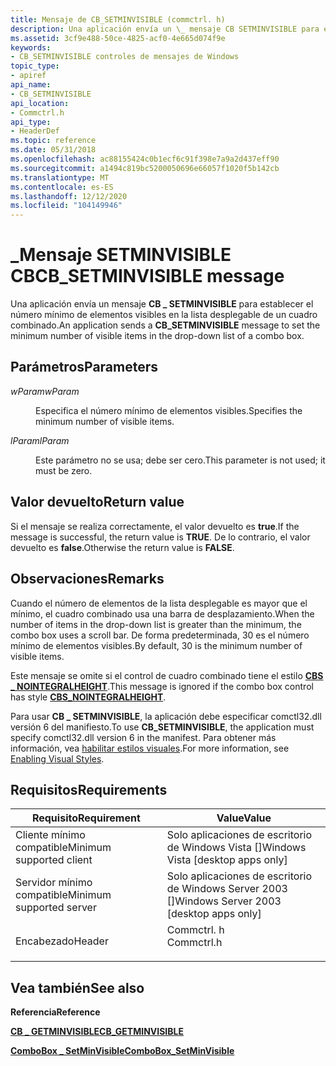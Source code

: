 ```yaml
---
title: Mensaje de CB_SETMINVISIBLE (commctrl. h)
description: Una aplicación envía un \_ mensaje CB SETMINVISIBLE para establecer el número mínimo de elementos visibles en la lista desplegable de un cuadro combinado.
ms.assetid: 3cf9e488-50ce-4825-acf0-4e665d074f9e
keywords:
- CB_SETMINVISIBLE controles de mensajes de Windows
topic_type:
- apiref
api_name:
- CB_SETMINVISIBLE
api_location:
- Commctrl.h
api_type:
- HeaderDef
ms.topic: reference
ms.date: 05/31/2018
ms.openlocfilehash: ac88155424c0b1ecf6c91f398e7a9a2d437eff90
ms.sourcegitcommit: a1494c819bc5200050696e66057f1020f5b142cb
ms.translationtype: MT
ms.contentlocale: es-ES
ms.lasthandoff: 12/12/2020
ms.locfileid: "104149946"
---
```

# <a name="cb_setminvisible-message"></a><span data-ttu-id="32838-104">\_Mensaje SETMINVISIBLE CB</span><span class="sxs-lookup"><span data-stu-id="32838-104">CB\_SETMINVISIBLE message</span></span>

<span data-ttu-id="32838-105">Una aplicación envía un mensaje **CB \_ SETMINVISIBLE** para establecer el número mínimo de elementos visibles en la lista desplegable de un cuadro combinado.</span><span class="sxs-lookup"><span data-stu-id="32838-105">An application sends a **CB\_SETMINVISIBLE** message to set the minimum number of visible items in the drop-down list of a combo box.</span></span>

## <a name="parameters"></a><span data-ttu-id="32838-106">Parámetros</span><span class="sxs-lookup"><span data-stu-id="32838-106">Parameters</span></span>

<dl> <dt>

<span data-ttu-id="32838-107">*wParam*</span><span class="sxs-lookup"><span data-stu-id="32838-107">*wParam*</span></span> 
</dt> <dd>

<span data-ttu-id="32838-108">Especifica el número mínimo de elementos visibles.</span><span class="sxs-lookup"><span data-stu-id="32838-108">Specifies the minimum number of visible items.</span></span>

</dd> <dt>

<span data-ttu-id="32838-109">*lParam*</span><span class="sxs-lookup"><span data-stu-id="32838-109">*lParam*</span></span> 
</dt> <dd>

<span data-ttu-id="32838-110">Este parámetro no se usa; debe ser cero.</span><span class="sxs-lookup"><span data-stu-id="32838-110">This parameter is not used; it must be zero.</span></span>

</dd> </dl>

## <a name="return-value"></a><span data-ttu-id="32838-111">Valor devuelto</span><span class="sxs-lookup"><span data-stu-id="32838-111">Return value</span></span>

<span data-ttu-id="32838-112">Si el mensaje se realiza correctamente, el valor devuelto es **true**.</span><span class="sxs-lookup"><span data-stu-id="32838-112">If the message is successful, the return value is **TRUE**.</span></span> <span data-ttu-id="32838-113">De lo contrario, el valor devuelto es **false**.</span><span class="sxs-lookup"><span data-stu-id="32838-113">Otherwise the return value is **FALSE**.</span></span>

## <a name="remarks"></a><span data-ttu-id="32838-114">Observaciones</span><span class="sxs-lookup"><span data-stu-id="32838-114">Remarks</span></span>

<span data-ttu-id="32838-115">Cuando el número de elementos de la lista desplegable es mayor que el mínimo, el cuadro combinado usa una barra de desplazamiento.</span><span class="sxs-lookup"><span data-stu-id="32838-115">When the number of items in the drop-down list is greater than the minimum, the combo box uses a scroll bar.</span></span> <span data-ttu-id="32838-116">De forma predeterminada, 30 es el número mínimo de elementos visibles.</span><span class="sxs-lookup"><span data-stu-id="32838-116">By default, 30 is the minimum number of visible items.</span></span>

<span data-ttu-id="32838-117">Este mensaje se omite si el control de cuadro combinado tiene el estilo [**CBS \_ NOINTEGRALHEIGHT**](combo-box-styles.md).</span><span class="sxs-lookup"><span data-stu-id="32838-117">This message is ignored if the combo box control has style [**CBS\_NOINTEGRALHEIGHT**](combo-box-styles.md).</span></span>

<span data-ttu-id="32838-118">Para usar **CB \_ SETMINVISIBLE**, la aplicación debe especificar comctl32.dll versión 6 del manifiesto.</span><span class="sxs-lookup"><span data-stu-id="32838-118">To use **CB\_SETMINVISIBLE**, the application must specify comctl32.dll version 6 in the manifest.</span></span> <span data-ttu-id="32838-119">Para obtener más información, vea [habilitar estilos visuales](cookbook-overview.md).</span><span class="sxs-lookup"><span data-stu-id="32838-119">For more information, see [Enabling Visual Styles](cookbook-overview.md).</span></span>

## <a name="requirements"></a><span data-ttu-id="32838-120">Requisitos</span><span class="sxs-lookup"><span data-stu-id="32838-120">Requirements</span></span>



| <span data-ttu-id="32838-121">Requisito</span><span class="sxs-lookup"><span data-stu-id="32838-121">Requirement</span></span> | <span data-ttu-id="32838-122">Value</span><span class="sxs-lookup"><span data-stu-id="32838-122">Value</span></span> |
|-------------------------------------|---------------------------------------------------------------------------------------|
| <span data-ttu-id="32838-123">Cliente mínimo compatible</span><span class="sxs-lookup"><span data-stu-id="32838-123">Minimum supported client</span></span><br/> | <span data-ttu-id="32838-124">Solo aplicaciones de escritorio de Windows Vista \[\]</span><span class="sxs-lookup"><span data-stu-id="32838-124">Windows Vista \[desktop apps only\]</span></span><br/>                                        |
| <span data-ttu-id="32838-125">Servidor mínimo compatible</span><span class="sxs-lookup"><span data-stu-id="32838-125">Minimum supported server</span></span><br/> | <span data-ttu-id="32838-126">Solo aplicaciones de escritorio de Windows Server 2003 \[\]</span><span class="sxs-lookup"><span data-stu-id="32838-126">Windows Server 2003 \[desktop apps only\]</span></span><br/>                                  |
| <span data-ttu-id="32838-127">Encabezado</span><span class="sxs-lookup"><span data-stu-id="32838-127">Header</span></span><br/>                   | <dl> <span data-ttu-id="32838-128"><dt>Commctrl. h</dt></span><span class="sxs-lookup"><span data-stu-id="32838-128"><dt>Commctrl.h</dt></span></span> </dl> |



## <a name="see-also"></a><span data-ttu-id="32838-129">Vea también</span><span class="sxs-lookup"><span data-stu-id="32838-129">See also</span></span>

<dl> <dt>

<span data-ttu-id="32838-130">**Referencia**</span><span class="sxs-lookup"><span data-stu-id="32838-130">**Reference**</span></span>
</dt> <dt>

[<span data-ttu-id="32838-131">**CB \_ GETMINVISIBLE**</span><span class="sxs-lookup"><span data-stu-id="32838-131">**CB\_GETMINVISIBLE**</span></span>](cb-getminvisible.md)
</dt> <dt>

[<span data-ttu-id="32838-132">**ComboBox \_ SetMinVisible**</span><span class="sxs-lookup"><span data-stu-id="32838-132">**ComboBox\_SetMinVisible**</span></span>](/windows/desktop/api/Commctrl/nf-commctrl-combobox_setminvisible)
</dt> </dl>

 

 





